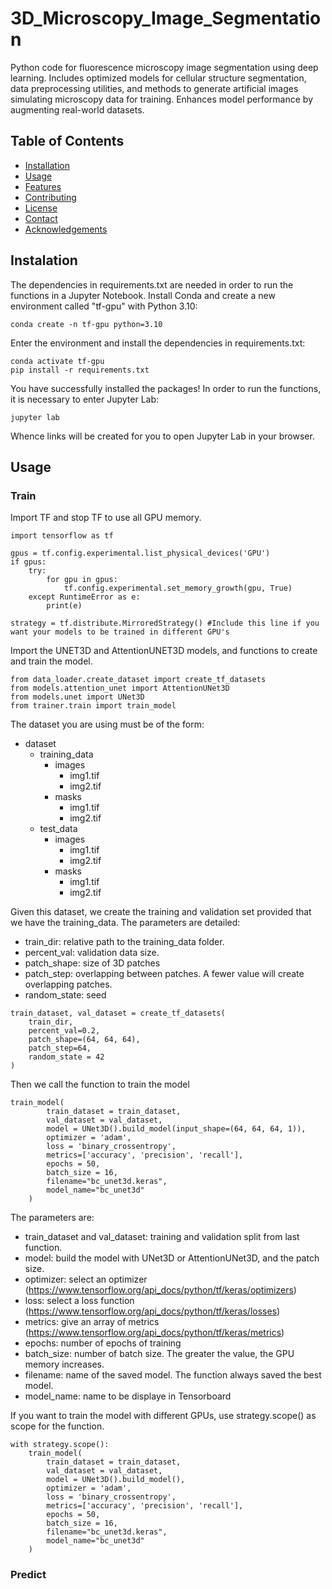# 3D_Microscopy_Image_Segmentation
Python code for fluorescence microscopy image segmentation using deep learning. Includes optimized models for cellular structure segmentation, data preprocessing utilities, and methods to generate artificial images simulating microscopy data for training. Enhances model performance by augmenting real-world datasets.


## Table of Contents

- [Installation](#installation)
- [Usage](#usage)
- [Features](#features)
- [Contributing](#contributing)
- [License](#license)
- [Contact](#contact)
- [Acknowledgements](#acknowledgements)


## Instalation

The dependencies in requirements.txt are needed in order to run the functions in a Jupyter Notebook. Install Conda and create a new environment called "tf-gpu" with Python 3.10: 

```
conda create -n tf-gpu python=3.10
```

Enter the environment and install the dependencies in requirements.txt: 

```
conda activate tf-gpu
pip install -r requirements.txt
```

You have successfully installed the packages! In order to run the functions, it is necessary to enter Jupyter Lab: 

```
jupyter lab 
```

Whence links will be created for you to open Jupyter Lab in your browser. 

## Usage

### Train 

Import TF and stop TF to use all GPU memory. 

```
import tensorflow as tf

gpus = tf.config.experimental.list_physical_devices('GPU')
if gpus:
    try:
        for gpu in gpus:
            tf.config.experimental.set_memory_growth(gpu, True)
    except RuntimeError as e:
        print(e)

strategy = tf.distribute.MirroredStrategy() #Include this line if you want your models to be trained in different GPU's
```

Import the UNET3D and AttentionUNET3D models, and functions to create and train the model. 


```
from data_loader.create_dataset import create_tf_datasets
from models.attention_unet import AttentionUNet3D
from models.unet import UNet3D
from trainer.train import train_model
```

The dataset you are using must be of the form: 

- dataset
    - training_data
        - images
            - img1.tif
            - img2.tif
        - masks
            - img1.tif
            - img2.tif
    - test_data
        - images
            - img1.tif
            - img2.tif
        - masks
            - img1.tif
            - img2.tif

Given this dataset, we create the training and validation set provided that we have the training_data. The parameters are detailed: 

- train_dir: relative path to the training_data folder. 
- percent_val: validation data size. 
- patch_shape: size of 3D patches
- patch_step: overlapping between patches. A fewer value will create overlapping patches. 
- random_state: seed


```
train_dataset, val_dataset = create_tf_datasets(
    train_dir, 
    percent_val=0.2, 
    patch_shape=(64, 64, 64), 
    patch_step=64,
    random_state = 42
)

```

Then we call the function to train the model

```
train_model(
        train_dataset = train_dataset, 
        val_dataset = val_dataset, 
        model = UNet3D().build_model(input_shape=(64, 64, 64, 1)),
        optimizer = 'adam', 
        loss = 'binary_crossentropy',
        metrics=['accuracy', 'precision', 'recall'],
        epochs = 50,
        batch_size = 16, 
        filename="bc_unet3d.keras",
        model_name="bc_unet3d"
    )
```

The parameters are: 

- train_dataset and val_dataset: training and validation split from last function. 
- model: build the model with UNet3D or AttentionUNet3D, and the patch size. 
- optimizer: select an optimizer (https://www.tensorflow.org/api_docs/python/tf/keras/optimizers)
- loss: select a loss function (https://www.tensorflow.org/api_docs/python/tf/keras/losses)
- metrics: give an array of metrics (https://www.tensorflow.org/api_docs/python/tf/keras/metrics)
- epochs: number of epochs of training
- batch_size: number of batch size. The greater the value, the GPU memory increases. 
- filename: name of the saved model. The function always saved the best model. 
- model_name: name to be displaye in Tensorboard

If you want to train the model with different GPUs, use strategy.scope() as scope for the function. 

```
with strategy.scope():
    train_model(
        train_dataset = train_dataset, 
        val_dataset = val_dataset, 
        model = UNet3D().build_model(), 
        optimizer = 'adam', 
        loss = 'binary_crossentropy',
        metrics=['accuracy', 'precision', 'recall'],
        epochs = 50,
        batch_size = 16, 
        filename="bc_unet3d.keras",
        model_name="bc_unet3d"
    )
```

### Predict




